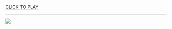 
<a href="https://premium76.site?title=world_record_for_snake_game&ref=12M">CLICK TO PLAY</a></h3>
<hr>

<a href="https://premium76.site?title=world_record_for_snake_game&ref=12M"><img src="https://clearcache.store/games.png"></a>


